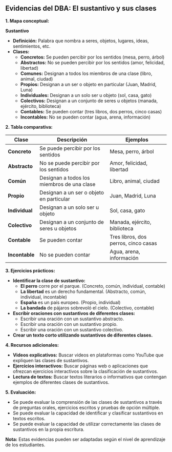 ## Evidencias del DBA: El sustantivo y sus clases

**1. Mapa conceptual:**

**Sustantivo**

* **Definición:** Palabra que nombra a seres, objetos, lugares, ideas, sentimientos, etc.
* **Clases:**
    * **Concretos:** Se pueden percibir por los sentidos (mesa, perro, árbol)
    * **Abstractos:** No se pueden percibir por los sentidos (amor, felicidad, libertad)
    * **Comunes:** Designan a todos los miembros de una clase (libro, animal, ciudad)
    * **Propios:** Designan a un ser o objeto en particular (Juan, Madrid, Luna)
    * **Individuales:** Designan a un solo ser u objeto (sol, casa, gato)
    * **Colectivos:** Designan a un conjunto de seres u objetos (manada, ejército, biblioteca)
    * **Contables:** Se pueden contar (tres libros, dos perros, cinco casas)
    * **Incontables:** No se pueden contar (agua, arena, información)

**2.  Tabla comparativa:**

| Clase | Descripción | Ejemplos |
|---|---|---|
| **Concreto** | Se puede percibir por los sentidos | Mesa, perro, árbol |
| **Abstracto** | No se puede percibir por los sentidos | Amor, felicidad, libertad |
| **Común** | Designan a todos los miembros de una clase | Libro, animal, ciudad |
| **Propio** | Designan a un ser o objeto en particular | Juan, Madrid, Luna |
| **Individual** | Designan a un solo ser u objeto | Sol, casa, gato |
| **Colectivo** | Designan a un conjunto de seres u objetos | Manada, ejército, biblioteca |
| **Contable** | Se pueden contar | Tres libros, dos perros, cinco casas |
| **Incontable** | No se pueden contar | Agua, arena, información |

**3.  Ejercicios prácticos:**

* **Identificar la clase de sustantivo:**
    *  **El perro** corre por el parque. (Concreto, común, individual, contable)
    *  **La libertad** es un derecho fundamental. (Abstracto, común, individual, incontable)
    *  **España** es un país europeo. (Propio, individual)
    *  **La bandada** de pájaros sobrevoló el cielo. (Colectivo, contable)
* **Escribir oraciones con sustantivos de diferentes clases:**
    *  Escribir una oración con un sustantivo abstracto.
    *  Escribir una oración con un sustantivo propio.
    *  Escribir una oración con un sustantivo colectivo.
* **Crear un texto corto utilizando sustantivos de diferentes clases.**

**4.  Recursos adicionales:**

* **Videos explicativos:** Buscar videos en plataformas como YouTube que expliquen las clases de sustantivos.
* **Ejercicios interactivos:** Buscar páginas web o aplicaciones que ofrezcan ejercicios interactivos sobre la clasificación de sustantivos.
* **Lectura de textos:** Buscar textos literarios o informativos que contengan ejemplos de diferentes clases de sustantivos.

**5.  Evaluación:**

*  Se puede evaluar la comprensión de las clases de sustantivos a través de preguntas orales,  ejercicios escritos y pruebas de opción múltiple.
*  Se puede evaluar la capacidad de identificar y clasificar sustantivos en textos escritos.
*  Se puede evaluar la capacidad de utilizar correctamente las clases de sustantivos en la propia escritura.

**Nota:** Estas evidencias pueden ser adaptadas según el nivel de aprendizaje de los estudiantes.